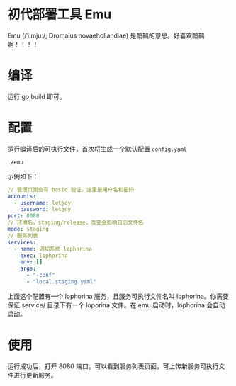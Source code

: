 # 初代部署工具 Emu

Emu (/ˈiːmjuː/; Dromaius novaehollandiae) 是鸸鹋的意思。好喜欢鸸鹋啊！！！！


# 编译

运行 go build 即可。

# 配置

运行编译后的可执行文件，首次将生成一个默认配置 `config.yaml`

```
./emu
```

示例如下：

```yaml
// 管理页面会有 basic 验证，这里是用户名和密码
accounts: 
  - username: letjoy
    password: letjoy
port: 8080
// 环境名，staging/release，改变会影响日志文件名
mode: staging 
// 服务列表
services:
  - name: 通知系统 lophorina
    exec: lophorina
    env: []
    args:
      - "-conf"
      - "local.staging.yaml"
```

上面这个配置有一个 lophorina 服务，且服务可执行文件名叫 lophorina。你需要保证 service/ 目录下有一个 loporina 文件。在 emu 启动时，lophorina 会自动启动。

# 使用

运行成功后，打开 8080 端口。可以看到服务列表页面，可上传新服务可执行文件进行更新服务。
